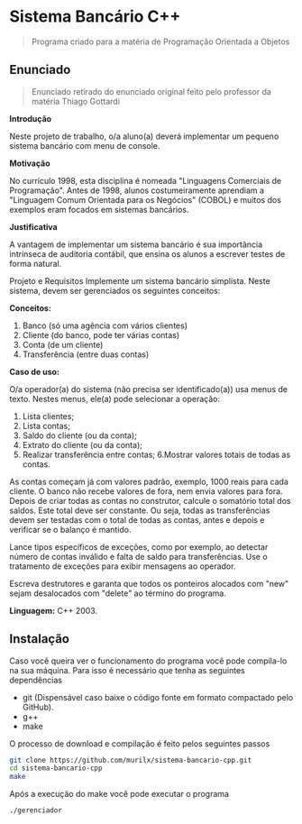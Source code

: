 # Sistema Bancário C++
> Programa criado para a matéria de Programação Orientada a Objetos 

## Enunciado
> Enunciado retirado do enunciado original feito pelo professor da matéria Thiago Gottardi

**Introdução**

Neste projeto de trabalho, o/a aluno(a) deverá implementar um pequeno sistema bancário com menu de console.

**Motivação**

No currículo 1998, esta disciplina é nomeada "Linguagens Comerciais de Programação". Antes de 1998, alunos costumeiramente aprendiam a "Linguagem Comum Orientada para os Negócios" (COBOL) e muitos dos exemplos eram focados em sistemas bancários.

**Justificativa**

A vantagem de implementar um sistema bancário é sua importância intrínseca de auditoria contábil, que ensina os alunos a escrever testes de forma natural.

Projeto e Requisitos
Implemente um sistema bancário simplista. Neste sistema, devem ser gerenciados os seguintes conceitos:

**Conceitos:**

1. Banco (só uma agência com vários clientes)
2. Cliente (do banco, pode ter várias contas)
3. Conta (de um cliente)
4. Transferência (entre duas contas)

**Caso de uso:**

O/a operador(a) do sistema (não precisa ser identificado(a)) usa menus de texto.
Nestes menus, ele(a) pode selecionar a operação:

1. Lista clientes;
2. Lista contas;
3. Saldo do cliente (ou da conta);
4. Extrato do cliente (ou da conta);
5. Realizar transferência entre contas;
6.Mostrar valores totais de todas as contas.

As contas começam já com valores padrão, exemplo, 1000 reais para cada cliente.
O banco não recebe valores de fora, nem envia valores para fora. Depois de criar todas as contas no construtor, calcule o somatório total dos saldos. Este total deve ser constante. Ou seja, todas as transferências devem ser testadas com o total de todas as contas, antes e depois e verificar se o balanço é mantido.

Lance tipos específicos de exceções, como por exemplo, ao detectar número de contas inválido e falta de saldo para transferências. Use o tratamento de exceções para exibir mensagens ao operador.

Escreva destrutores e garanta que todos os ponteiros alocados com "new" sejam desalocados com "delete" ao término do programa.

**Linguagem:** C++ 2003.

## Instalação
Caso você queira ver o funcionamento do programa você pode compila-lo na sua máquina. Para isso é necessário que tenha as seguintes dependências
* git (Dispensável caso baixe o código fonte em formato compactado pelo GitHub).
* g++
* make

O processo de download e compilação é feito pelos seguintes passos
```sh
git clone https://github.com/murilx/sistema-bancario-cpp.git
cd sistema-bancario-cpp
make
```

Após a execução do make você pode executar o programa
```sh
./gerenciador
```
